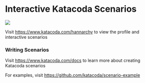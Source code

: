 # Interactive Katacoda Scenarios

[![](http://shields.katacoda.com/katacoda/hannarchy/count.svg)](https://www.katacoda.com/hannarchy "Get your profile on Katacoda.com")

Visit https://www.katacoda.com/hannarchy to view the profile and interactive scenarios

### Writing Scenarios
Visit https://www.katacoda.com/docs to learn more about creating Katacoda scenarios

For examples, visit https://github.com/katacoda/scenario-example
